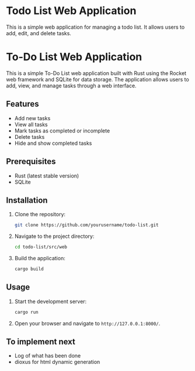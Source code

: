 # Todo List Web Application

This is a simple web application for managing a todo list. It allows users to add, edit, and delete tasks.

# To-Do List Web Application

This is a simple To-Do List web application built with Rust using the Rocket web framework and SQLite for data storage. The application allows users to add, view, and manage tasks through a web interface.

## Features

- Add new tasks
- View all tasks
- Mark tasks as completed or incomplete
- Delete tasks
- Hide and show completed tasks

## Prerequisites

- Rust (latest stable version)
- SQLite

## Installation

1. Clone the repository:
    ```sh
    git clone https://github.com/yourusername/todo-list.git
    ```
2. Navigate to the project directory:
    ```sh
    cd todo-list/src/web
    ```
3. Build the application:
    ```sh
    cargo build
    ```

## Usage

1. Start the development server:
    ```sh
    cargo run
    ```
2. Open your browser and navigate to `http://127.0.0.1:8000/`.

## To implement next 
- Log of what has been done
- dioxus for html dynamic generation 